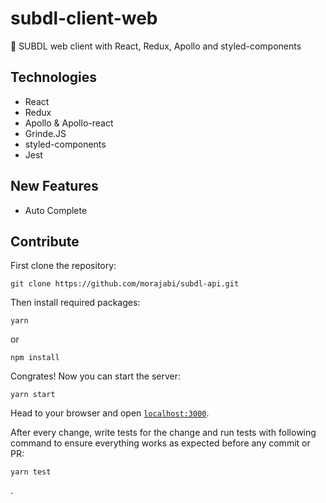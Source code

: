 # subdl-client-web
🍿  SUBDL web client with React, Redux, Apollo and styled-components

## Technologies
- React
- Redux
- Apollo & Apollo-react
- Grinde.JS
- styled-components
- Jest

## New Features
- Auto Complete

## Contribute
First clone the repository:
```
git clone https://github.com/morajabi/subdl-api.git
```

Then install required packages:
```
yarn
```
or
```
npm install
```

Congrates! Now you can start the server:
```
yarn start
```
Head to your browser and open [`localhost:3000`](http://localhost:3000).

After every change, write tests for the change and run tests with following command to ensure everything works as expected before any commit or PR:
```
yarn test
```




.

